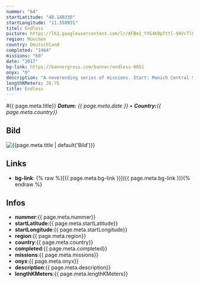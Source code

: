 ```yaml
---
nummer: "64"
startLatitude: "48.140335"
startLongitude: "11.558931"
titel: Endless
picture: https://lh3.googleusercontent.com/lr/AFBm1_YYG4K9pfttl-94Vr7lQOM4ImkEBWyjehNv8I81S655fQ9oxF6_T_bEWrFyMLibyh_5JbEK5AORLmfbNLpniX4ciELdpSuB8HnzdAy1FNMOpy0M93lUw7XSHyY-iaoweUJpX7abVCBTHJSIFnIAP1jlb3snny-Knyw6CjquQuXg4y7HR-39UUSqSlAbtzSewjK5q3X5yKGsPFhmXMoNIyXjk65-E4KPgtgSMu9-CD1Z_jMW6c10VxlaZJErUsKFltwkrDFh96zWBV_PSwQ7aroZkt1hfNPr2HPGmyIChfOQtSWEvTSTbylNmqfI9ooFDG9rqQzTMy_4UGlfNYvh7L0laKiYrdl-159oLeelKMwf3kEQw3jEOU8Q8t2volOutM55_cBSZKXpLJlZqJU-mOvPB89HFv1ppR_JIcecu0LmrnEH8O4F-MMID1ZrCdlFUvOX35QSK-jwGz-X5fGhYZTmOEksoP1ZQDNdcCYQr76NmMMBqrkfLhsIpQ9x0qMr-1P-TXMrXPRvpMpkLBgnqsHLWCIhUX85f_j80GZRdpg7l8NJgF8T8YPHBluV4DO8xqzd7vMnRGyURaowMnYC8fwRzRy7pkOhR0dqprTxKbkvPRkmfqv6EjNqu_nyZ44BHxlkutBKdtYkd8W1vIQpYPFxKBbnrx8CXkkn2zYIKPx_fls6F0PV7Lp5tx3oLTHVcKO8RfbpDP5jXEHxslXzAXYPjmQue43pcdzxpQoRdOJFC2i1zMDDsoFTULDkx4-ZwDpV2wfkohaoXRh8vcTYVW-pvW4Nws49jDgZ3rzplZWsNEMW9Qj0X1ICbN2EPtT8s6KM3_T_SsTIdHbvofp40EtmEJe8t5QM6mXh
region: München
country: Deutschland
completed: "1464"
missions: "60"
date: "2017"
bg-link: https://bannergress.com/banner/endless-0851
onyx: "0"
description: "A neverending series of missions. Start: Munich Central Station \"Löwe Im Hauptbahnhof\"."
lengthKMeters: 20,75
title: Endless
---
```


#{{ page.meta.title}}
_**Datum:** {{ page.meta.date }} • **Country:**{{ page.meta.country}}_

## Bild
![{{page.meta.title | default('Bild')}}]({{page.meta.picture}})

## Links
- **bg-link**: {% raw %}[{{ page.meta.bg-link }}]({{ page.meta.bg-link }}){% endraw %}

## Infos
- **nummer**:{{ page.meta.nummer}}
- **startLatitude**:{{ page.meta.startLatitude}}
- **startLongitude**:{{ page.meta.startLongitude}}
- **region**:{{ page.meta.region}}
- **country**:{{ page.meta.country}}
- **completed**:{{ page.meta.completed}}
- **missions**:{{ page.meta.missions}}
- **onyx**:{{ page.meta.onyx}}
- **description**:{{ page.meta.description}}
- **lengthKMeters**:{{ page.meta.lengthKMeters}}


